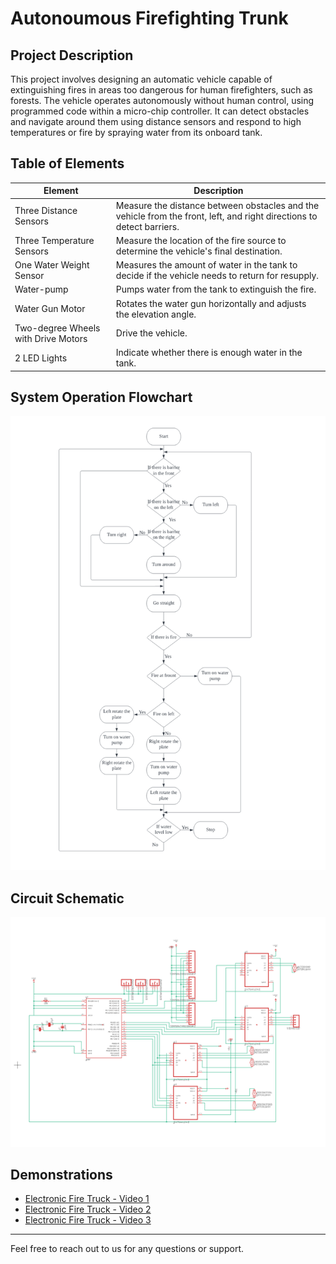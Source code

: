 # Autonoumous Firefighting Trunk

## Project Description

This project involves designing an automatic vehicle capable of extinguishing fires in areas too dangerous for human firefighters, such as forests. The vehicle operates autonomously without human control, using programmed code within a micro-chip controller. It can detect obstacles and navigate around them using distance sensors and respond to high temperatures or fire by spraying water from its onboard tank.

## Table of Elements

| Element                     | Description                                                                                     |
|-----------------------------|-------------------------------------------------------------------------------------------------|
| Three Distance Sensors      | Measure the distance between obstacles and the vehicle from the front, left, and right directions to detect barriers. |
| Three Temperature Sensors   | Measure the location of the fire source to determine the vehicle's final destination.           |
| One Water Weight Sensor     | Measures the amount of water in the tank to decide if the vehicle needs to return for resupply. |
| Water-pump                  | Pumps water from the tank to extinguish the fire.                                               |
| Water Gun Motor             | Rotates the water gun horizontally and adjusts the elevation angle.                             |
| Two-degree Wheels with Drive Motors | Drive the vehicle.                                                                       |
| 2 LED Lights                | Indicate whether there is enough water in the tank.                                             |

## System Operation Flowchart

![Flowchart](https://github.com/HaoliangCheng/autonoumous_fire_trunk/blob/main/flowchart.png)

## Circuit Schematic

![Circuit Schematic](https://github.com/HaoliangCheng/autonoumous_fire_trunk/blob/main/circuit.png)

## Demonstrations

- [Electronic Fire Truck - Video 1](https://pitt-my.sharepoint.com/:v:/g/personal/hac177_pitt_edu/EdDe6oBgNolIj3-Onj_cGqABSZwztcDfOMTK1QjSDwKOQQ?e=fPLpvU)
- [Electronic Fire Truck - Video 2](https://pitt-my.sharepoint.com/:v:/g/personal/hac177_pitt_edu/ESQ6Jff9QNxNl95hDDQGbgUBS2vI5qwkJS4UKRkYVnV_IA?e=5XtHZe)
- [Electronic Fire Truck - Video 3](https://pitt-my.sharepoint.com/:v:/g/personal/hac177_pitt_edu/EUPCuWiiIm1Ph4TVehnp1F0BpinQeMrDtCggSQCe5IwimA?e=DvTfUz)

---

Feel free to reach out to us for any questions or support.


